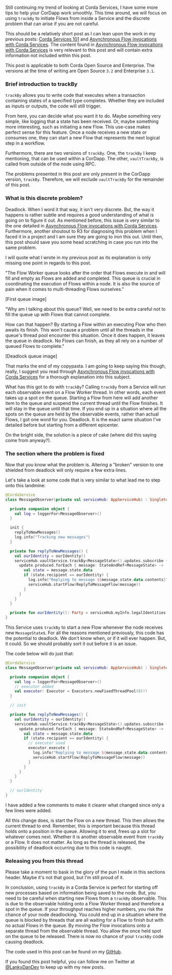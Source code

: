 Still continuing my trend of looking at Corda Services, I have some more tips to help your CorDapp work smoothly. This time around, we will focus on using `trackBy` to initiate Flows from inside a Service and the discrete problem that can arise if you are not careful.

This should be a relatively short post as I can lean upon the work in my previous posts:  [Corda Services 101](https://lankydanblog.com/2018/08/19/corda-services-101/) and [Asynchronous Flow invocations with Corda Services](https://lankydanblog.com/2018/09/22/asynchronous-flow-invocations-with-corda-services/). The content found in [Asynchronous Flow invocations with Corda Services](https://lankydanblog.com/2018/09/22/asynchronous-flow-invocations-with-corda-services/) is very relevant to this post and will contain extra information not included within this post.

This post is applicable to both Corda Open Source and Enterprise. The versions at the time of writing are Open Source `3.2` and Enterprise `3.1`.

### Brief introduction to trackBy

`trackBy` allows you to write code that executes when a transaction containing states of a specified type completes. Whether they are included as inputs or outputs, the code will still trigger.

From here, you can decide what you want it to do. Maybe something very simple, like logging that a state has been received. Or, maybe something more interesting, such as initiating a new Flow. This use-case makes perfect sense for this feature. Once a node receives a new state or consumes one, they can start a new Flow that represents the next logical step in a workflow.

Furthermore, there are two versions of `trackBy`. One, the `trackBy` I keep mentioning, that can be used within a CorDapp. The other, `vaultTrackBy`, is called from outside of the node using RPC.

The problems presented in this post are only present in the CorDapp version, `trackBy`. Therefore, we will exclude `vaultTrackBy` for the remainder of this post.

### What is this discrete problem?

Deadlock. When I word it that way, it isn't very discrete. But, the way it happens is rather subtle and requires a good understanding of what is going on to figure it out. As mentioned before, this issue is very similar to the one detailed in [Asynchronous Flow invocations with Corda Services](https://lankydanblog.com/2018/09/22/asynchronous-flow-invocations-with-corda-services/). Furthermore, another shoutout to R3 for diagnosing this problem when I faced it in a project and I am sure they are going to iron this out. Until then, this post should save you some head scratching in case you run into the same problem.

I will quote what I wrote in my previous post as its explanation is only missing one point in regards to this post.

"The Flow Worker queue looks after the order that Flows execute in and will fill and empty as Flows are added and completed. This queue is crucial in coordinating the execution of Flows within a node. It is also the source of pain when it comes to multi-threading Flows ourselves."

[First queue image]

"Why am I talking about this queue? Well, we need to be extra careful not to fill the queue up with Flows that cannot complete.

How can that happen? By starting a Flow within an executing Flow who then awaits its finish. This won't cause a problem until all the threads in the queue's thread pool encounter this situation. Once it does happen, it leaves the queue in deadlock. No Flows can finish, as they all rely on a number of queued Flows to complete."

[Deadlock queue image]

That marks the end of my copypasta. I am going to keep saying this though, really, I suggest you read through [Asynchronous Flow invocations with Corda Services](https://lankydanblog.com/2018/09/22/asynchronous-flow-invocations-with-corda-services/) for a thorough explanation into this subject.

What has this got to do with `trackBy`? Calling `trackBy` from a Service will run each observable event on a Flow Worker thread. In other words, each event takes up a spot on the queue. Starting a Flow from here will add another item to the queue and suspend the current thread until the Flow finishes. It will stay in the queue until that time. If you end up in a situation where all the spots on the queue are held by the observable events, rather than actual Flows, I got one word for you. Deadlock. It is the exact same situation I've detailed before but starting from a different epicenter.

On the bright side, the solution is a piece of cake (where did this saying come from anyway?). 

### The section where the problem is fixed

Now that you know what the problem is. Altering a "broken" version to one shielded from deadlock will only require a few extra lines.

Let's take a look at some code that is very similar to what lead me to step onto this landmine:
```kotlin
@CordaService
class MessageObserver(private val serviceHub: AppServiceHub) : SingletonSerializeAsToken() {

  private companion object {
    val log = loggerFor<MessageObserver>()
  }

  init {
    replyToNewMessages()
    log.info("Tracking new messages")
  }

  private fun replyToNewMessages() {
    val ourIdentity = ourIdentity()
    serviceHub.vaultService.trackBy<MessageState>().updates.subscribe { update: Vault.Update<MessageState> ->
      update.produced.forEach { message: StateAndRef<MessageState> ->
        val state = message.state.data
        if (state.recipient == ourIdentity) {
          log.info("Replying to message ${message.state.data.contents}")
          serviceHub.startFlow(ReplyToMessageFlow(message))
        }
      }
    }
  }

  private fun ourIdentity(): Party = serviceHub.myInfo.legalIdentities.first()
}
```
This Service uses `trackBy` to start a new Flow whenever the node receives new `MessageState`s. For all the reasons mentioned previously, this code has the potential to deadlock. We don't know when, or if it will ever happen. But, it could. So we should probably sort it out before it is an issue.

The code below will do just that:
```kotlin
@CordaService
class MessageObserver(private val serviceHub: AppServiceHub) : SingletonSerializeAsToken() {

  private companion object {
    val log = loggerFor<MessageObserver>()
    // executor added
    val executor: Executor = Executors.newFixedThreadPool(8)!!
  }

  // init

  private fun replyToNewMessages() {
    val ourIdentity = ourIdentity()
    serviceHub.vaultService.trackBy<MessageState>().updates.subscribe { update: Vault.Update<MessageState> ->
      update.produced.forEach { message: StateAndRef<MessageState> ->
        val state = message.state.data
        if (state.recipient == ourIdentity) {
          // executor used
          executor.execute {
            log.info("Replying to message ${message.state.data.contents}")
            serviceHub.startFlow(ReplyToMessageFlow(message))
          }
        }
      }
    }
  }

  // ourIdentity
}
```
I have added a few comments to make it clearer what changed since only a few lines were added.

All this change does, is start the Flow on a new thread. This then allows the current thread to end. Remember, this is important because this thread holds onto a position in the queue. Allowing it to end, frees up a slot for whatever comes next. Whether it is another observable event from `trackBy` or a Flow. It does not matter. As long as the thread is released, the possibility of deadlock occurring due to this code is naught.

### Releasing you from this thread

Please take a moment to bask in the glory of the pun I made in this sections header. Maybe it's not that good, but I'm still proud of it.

In conclusion, using `trackBy` in a Corda Service is perfect for starting off new processes based on information being saved to the node. But, you need to be careful when starting new Flows from a `trackBy` observable. This is due to the observable holding onto a Flow Worker thread and therefore a spot in the queue. If your throughput reaches higher numbers, you risk the chance of your node deadlocking. You could end up in a situation where the queue is blocked by threads that are all waiting for a Flow to finish but with no actual Flows in the queue. By moving the Flow invocations onto a separate thread from the observable thread. You allow the once held spot on the queue to be released. There is now no chance of your `trackBy` code causing deadlock.

The code used in this post can be found on my [GitHub](URL).

If you found this post helpful, you can follow me on Twitter at [@LankyDanDev](http://www.twitter.com/LankyDanDev) to keep up with my new posts.
